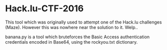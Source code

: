 # Hack.lu-CTF-2016
This tool which was originally used to attempt one of the Hack.lu challenges (Maze). However this was nowhere near the solution to it. Welp..

banana.py is a tool which bruteforces the Basic Access authentication credentials encoded in Base64, using the rockyou.txt dictionary.
